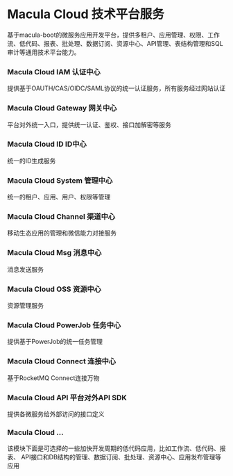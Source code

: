 # Macula Cloud 技术平台服务

基于macula-boot的微服务应用开发平台，提供多租户、应用管理、权限、工作流、低代码、报表、批处理、数据订阅、资源中心、API管理、表结构管理和SQL审计等通用技术平台能力。

### Macula Cloud IAM 认证中心

提供基于OAUTH/CAS/OIDC/SAML协议的统一认证服务，所有服务经过网站认证

### Macula Cloud Gateway 网关中心

平台对外统一入口，提供统一认证、鉴权、接口加解密等服务

### Macula Cloud ID ID中心

统一的ID生成服务

### Macula Cloud System 管理中心

统一的租户、应用、用户、权限等管理

### Macula Cloud Channel 渠道中心

移动生态应用的管理和微信能力对接服务

### Macula Cloud Msg 消息中心

消息发送服务

### Macula Cloud OSS 资源中心

资源管理服务

### Macula Cloud PowerJob 任务中心

提供基于PowerJob的统一任务管理

### Macula Cloud Connect 连接中心

基于RocketMQ Connect连接万物

### Macula Cloud API 平台对外API SDK

提供各微服务给外部访问的接口定义

### Macula Cloud ...

该模块下面是可选择的一些加快开发周期的低代码应用，比如工作流、低代码、报表、
API接口和DB结构的管理、数据订阅、批处理、资源中心、应用发布管理等应用
